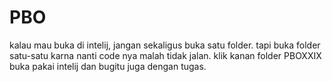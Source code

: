 ﻿# PBO
kalau mau buka di intelij, jangan sekaligus buka satu folder. tapi buka folder satu-satu karna nanti code nya malah tidak jalan. klik kanan folder PBOXXIX buka pakai intelij dan bugitu juga dengan tugas.
